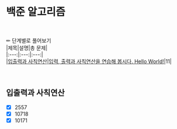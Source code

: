 # 백준 알고리즘  
<br>

✏ 단계별로 풀어보기  
|제목|설명|총 문제|  
|:---:|:---:|:---:|   
|[입출력과 사칙연산](#입출력과-사칙연산)|[입력, 출력과 사칙연산을 연습해 봅시다. Hello World!](https://www.acmicpc.net/step/1)|11|

<br>

## 입출력과 사칙연산
- [x] 2557  
- [x] 10718  
- [x] 10171 
